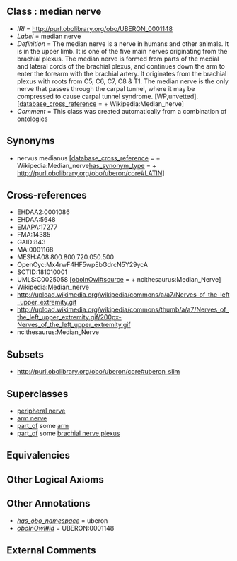 
## Class : median nerve

 * *IRI* = http://purl.obolibrary.org/obo/UBERON_0001148
 * *Label* = median nerve
 * *Definition* = The median nerve is a nerve in humans and other animals. It is in the upper limb. It is one of the five main nerves originating from the brachial plexus. The median nerve is formed from parts of the medial and lateral cords of the brachial plexus, and continues down the arm to enter the forearm with the brachial artery. It originates from the brachial plexus with roots from C5, C6, C7, C8 &amp; T1. The median nerve is the only nerve that passes through the carpal tunnel, where it may be compressed to cause carpal tunnel syndrome. [WP,unvetted]. [[database_cross_reference](../../ef/oboInOwl#hasDbXref.md) =  + Wikipedia:Median_nerve]
 * *Comment* = This class was created automatically from a combination of ontologies

## Synonyms

 * nervus medianus [[database_cross_reference](../../ef/oboInOwl#hasDbXref.md) =  + Wikipedia:Median_nerve[has_synonym_type](../../pe/oboInOwl#hasSynonymType.md) =  + http://purl.obolibrary.org/obo/uberon/core#LATIN]

## Cross-references

 * EHDAA2:0001086
 * EHDAA:5648
 * EMAPA:17277
 * FMA:14385
 * GAID:843
 * MA:0001168
 * MESH:A08.800.800.720.050.500
 * OpenCyc:Mx4rwF4HF5wpEbGdrcN5Y29ycA
 * SCTID:181010001
 * UMLS:C0025058 [[oboInOwl#source](../../ce/oboInOwl#source.md) =  + ncithesaurus:Median_Nerve]
 * Wikipedia:Median_nerve
 * http://upload.wikimedia.org/wikipedia/commons/a/a7/Nerves_of_the_left_upper_extremity.gif
 * http://upload.wikimedia.org/wikipedia/commons/thumb/a/a7/Nerves_of_the_left_upper_extremity.gif/200px-Nerves_of_the_left_upper_extremity.gif
 * ncithesaurus:Median_Nerve

## Subsets

 * http://purl.obolibrary.org/obo/uberon/core#uberon_slim

## Superclasses

 * [peripheral nerve](../../UBERON/03/UBERON_0002003.md)
 * [arm nerve](../../UBERON/33/UBERON_0003433.md)
 * [part_of](../../BFO/50/BFO_0000050.md) some [arm](../../UBERON/60/UBERON_0001460.md)
 * [part_of](../../BFO/50/BFO_0000050.md) some [brachial nerve plexus](../../UBERON/14/UBERON_0001814.md)

## Equivalencies


## Other Logical Axioms


## Other Annotations

 * *[has_obo_namespace](../../ce/oboInOwl#hasOBONamespace.md)* = uberon
 * *[oboInOwl#id](../../id/oboInOwl#id.md)* = UBERON:0001148

## External Comments

